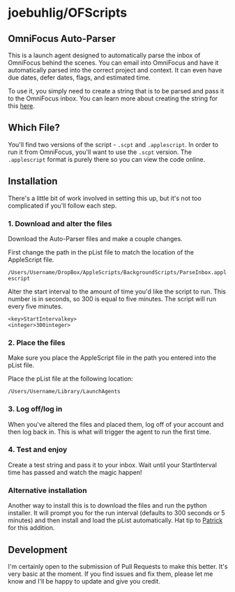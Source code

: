 # joebuhlig/OFScripts

## OmniFocus Auto-Parser

This is a launch agent designed to automatically parse the inbox of OmniFocus behind the scenes. You can email into OmniFocus and have it automatically parsed into the correct project and context. It can even have due dates, defer dates, flags, and estimated time.

To use it, you simply need to create a string that is to be parsed and pass it to the OmniFocus inbox. You can learn more about creating the string for this [here](http://joebuhlig.com/using-omnifocus-for-somedaymaybe-lists/).

## Which File?

You'll find two versions of the script - `.scpt` and `.applescript`. In order to run it from OmniFocus, you'll want to use the `.scpt` version. The `.applescript` format is purely there so you can view the code online.

## Installation

There's a little bit of work involved in setting this up, but it's not too complicated if you'll follow each step.

### 1. Download and alter the files

Download the Auto-Parser files and make a couple changes.

First change the path in the pList file to match the location of the AppleScript file.

`/Users/Username/DropBox/AppleScripts/BackgroundScripts/ParseInbox.applescript`

Alter the start interval to the amount of time you'd like the script to run. This number is in seconds, so 300 is equal to five minutes. The script will run every five minutes.

```text
<key>StartIntervalkey>
<integer>300integer>
```

### 2. Place the files

Make sure you place the AppleScript file in the path you entered into the pList file.

Place the pList file at the following location:

`/Users/Username/Library/LaunchAgents`

### 3. Log off/log in

When you've altered the files and placed them, log off of your account and then log back in. This is what will trigger the agent to run the first time.

### 4. Test and enjoy

Create a test string and pass it to your inbox. Wait until your StartInterval time has passed and watch the magic happen!

### Alternative installation

Another way to install this is to download the files and run the python installer. It will prompt you for the run interval \(defaults to 300 seconds or 5 minutes\) and then install and load the pList automatically. Hat tip to [Patrick](https://github.com/halbtuerke) for this addition.

## Development

I'm certainly open to the submission of Pull Requests to make this better. It's very basic at the moment. If you find issues and fix them, please let me know and I'll be happy to update and give you credit.

